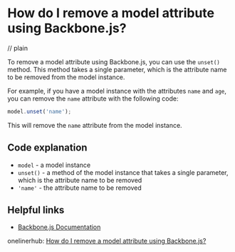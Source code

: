 # How do I remove a model attribute using Backbone.js?
// plain

To remove a model attribute using Backbone.js, you can use the `unset()` method. This method takes a single parameter, which is the attribute name to be removed from the model instance.

For example, if you have a model instance with the attributes `name` and `age`, you can remove the `name` attribute with the following code:

```javascript
model.unset('name');
```

This will remove the `name` attribute from the model instance.

## Code explanation

- `model` - a model instance
- `unset()` - a method of the model instance that takes a single parameter, which is the attribute name to be removed
- `'name'` - the attribute name to be removed

## Helpful links
- [Backbone.js Documentation](http://backbonejs.org/#Model-unset)

onelinerhub: [How do I remove a model attribute using Backbone.js?](https://onelinerhub.com/backbone.js/how-do-i-remove-a-model-attribute-using-backbone-js)